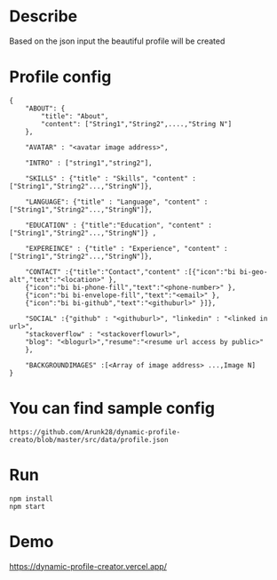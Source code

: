 # Describe
Based on the json input the beautiful profile will be created 

# Profile config
```
{
    "ABOUT": {
        "title": "About",
        "content": ["String1","String2",....,"String N"]
    },
    
    "AVATAR" : "<avatar image address>",
    
    "INTRO" : ["string1","string2"],
    
    "SKILLS" : {"title" : "Skills", "content" : ["String1","String2"...,"StringN"]}, 
    
    "LANGUAGE": {"title" : "Language", "content" : ["String1","String2"...,"StringN"]},  
    
    "EDUCATION" : {"title":"Education", "content" : ["String1","String2"...,"StringN"]} ,  
    
    "EXPEREINCE" : {"title" : "Experience", "content" : ["String1","String2"...,"StringN"]},
    
    "CONTACT" :{"title":"Contact","content" :[{"icon":"bi bi-geo-alt","text":"<location>" },
    {"icon":"bi bi-phone-fill","text":"<phone-number>" },
    {"icon":"bi bi-envelope-fill","text":"<email>" },
    {"icon":"bi bi-github","text":"<githuburl>" }]},
    
    "SOCIAL" :{"github" : "<githuburl>", "linkedin" : "<linked in url>",  
    "stackoverflow" : "<stackoverflowurl>",
    "blog": "<blogurl>","resume":"<resume url access by public>"
    },
    
    "BACKGROUNDIMAGES" :[<Array of image address> ...,Image N]
}
```

# You can find sample config
`https://github.com/Arunk28/dynamic-profile-creato/blob/master/src/data/profile.json`

# Run

 ```
 npm install
 npm start
 ```
 
 # Demo
 https://dynamic-profile-creator.vercel.app/

